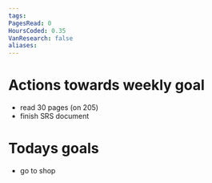 ```yaml
---
tags: 
PagesRead: 0
HoursCoded: 0.35
VanResearch: false
aliases:
---
```

# Actions towards weekly goal
- read 30 pages (on 205)
- finish SRS document
# Todays goals
- go to shop